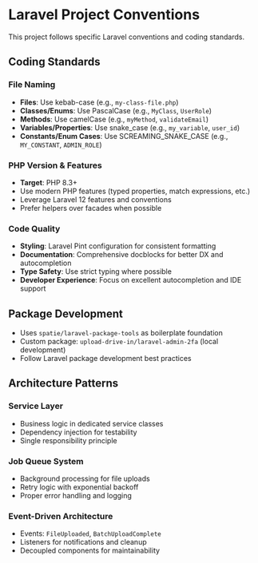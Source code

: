# Laravel Project Conventions

This project follows specific Laravel conventions and coding standards.

## Coding Standards

### File Naming
- **Files**: Use kebab-case (e.g., `my-class-file.php`)
- **Classes/Enums**: Use PascalCase (e.g., `MyClass`, `UserRole`)
- **Methods**: Use camelCase (e.g., `myMethod`, `validateEmail`)
- **Variables/Properties**: Use snake_case (e.g., `my_variable`, `user_id`)
- **Constants/Enum Cases**: Use SCREAMING_SNAKE_CASE (e.g., `MY_CONSTANT`, `ADMIN_ROLE`)

### PHP Version & Features
- **Target**: PHP 8.3+
- Use modern PHP features (typed properties, match expressions, etc.)
- Leverage Laravel 12 features and conventions
- Prefer helpers over facades when possible

### Code Quality
- **Styling**: Laravel Pint configuration for consistent formatting
- **Documentation**: Comprehensive docblocks for better DX and autocompletion
- **Type Safety**: Use strict typing where possible
- **Developer Experience**: Focus on excellent autocompletion and IDE support

## Package Development
- Uses `spatie/laravel-package-tools` as boilerplate foundation
- Custom package: `upload-drive-in/laravel-admin-2fa` (local development)
- Follow Laravel package development best practices

## Architecture Patterns

### Service Layer
- Business logic in dedicated service classes
- Dependency injection for testability
- Single responsibility principle

### Job Queue System
- Background processing for file uploads
- Retry logic with exponential backoff
- Proper error handling and logging

### Event-Driven Architecture
- Events: `FileUploaded`, `BatchUploadComplete`
- Listeners for notifications and cleanup
- Decoupled components for maintainability